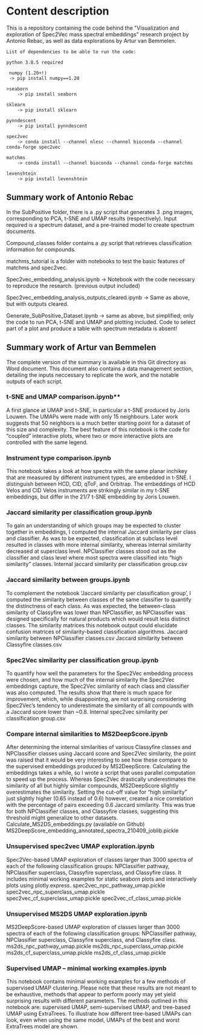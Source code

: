 # Content description
This is a repository containing the code behind the "Visualization and exploration of Spec2Vec mass spectral embeddings" research project by Antonio Rebac, as well as data explorations by Artur van Bemmelen.

```
List of dependencies to be able to run the code:

python 3.8.5 required

 numpy (1.20+!)
 -> pip install numpy==1.20

>seaborn
    -> pip install seaborn

sklearn
    -> pip install sklearn

pynndescent
    -> pip install pynndescent

spec2vec
    -> conda install --channel nlesc --channel bioconda --channel conda-forge spec2vec

matchms
    -> conda install --channel bioconda --channel conda-forge matchms

levenshtein
    -> pip install levenshtein
```

## Summary work of Antonio Rebac
In the SubPositive folder, there is a .py script that generates 3 .png images, corresponding to PCA, t-SNE and UMAP results (respectively). Input required is a spectrum dataset, and a pre-trained model to create spectrum documents.

Compound_classes folder contains a .py script that retrieves classification information for compounds.

matchms_tutorial is a folder with notebooks to test the basic features of matchms and spec2vec.

Spec2vec_embedding_analysis.ipynb -> Notebook with the code necessary to reproduce the research. (previous output included)

Spec2vec_embedding_analysis_outputs_cleared.ipynb -> Same as above, but with outputs cleared.

Generate_SubPositive_Dataset.ipynb -> same as above, but simplified; only the code to run PCA, t-SNE and UMAP and plotting included. Code to select part of a plot and produce a table with spectrum metadata is absent!

## Summary work of Artur van Bemmelen
The complete version of the summary is available in this Git directory as Word document. This document also contains a data management section, detailing the inputs neccessary to replicate the work, and the notable outputs of each script.

### t-SNE and UMAP comparison.ipynb**

A first glance at UMAP and t-SNE, in particular a t-SNE produced by Joris Louwen. The UMAPs were made with only 15 neighbours. Later work suggests that 50 neighbors is a much better starting point for a dataset of this size and complexity. The best feature of this notebook is the code for “coupled” interactive plots, where two or more interactive plots are controlled with the same legend. 


### Instrument type comparison.ipynb

This notebook takes a look at how spectra with the same planar inchikey that are measured by different instrument types, are embedded in t-SNE. I distinguish between HCD, CID, qToF, and Orbitrap. The embeddings of HCD Velos and CID Velos instruments are strikingly similar in my t-SNE embeddings, but differ in the 21/7 t-SNE embedding by Joris Louwen. 


### Jaccard similarity per classification group.ipynb

To gain an understanding of which groups may be expected to cluster together in embeddings, I computed the internal Jaccard similarity per class and classifier. As was to be expected, classification at subclass level resulted in classes with more internal similarity, whereas internal similarity decreased at superclass level. NPClassifier classes stood out as the classifier and class level where most spectra were classified into “high similarity” classes. 
Internal jaccard similarity per classification group.csv


### Jaccard similarity between groups.ipynb

To complement the notebook ‘Jaccard similarity per classification group’, I computed the similarity between classes of the same classifier to quantify the distinctness of each class. As was expected, the between-class similarity of Classyfire was lower than NPClassifier, as NPClassifier was designed specifically for natural products which would result less distinct classes. The similarity matrices this notebook output could elucidate confusion matrices of similarity-based classification algorithms.
Jaccard similarity between NPClassifier classes.csv
Jaccard similarity between Classyfire classes.csv


### Spec2Vec similarity per classification group.ipynb

To quantify how well the parameters for the Spec2Vec embedding process were chosen, and how much of the internal similarity the Spec2Vec embeddings capture, the Spec2Vec similarity of each class and classifier was also computed. The results show that there is much space for improvement, which, while disappointing, are not surprising considering Spec2Vec’s tendency to underestimate the similarity of all compounds with a Jaccard score lower than ~0.8. 
Internal spec2vec similarity per classification group.csv


### Compare internal similarities to MS2DeepScore.ipynb

After determining the internal similarities of various Classyfire classes and NPClassifier classes using Jaccard score and Spec2Vec similarity, the point was raised that it would be very interesting to see how these compare to the supervised embeddings produced by MS2DeepScore. Calculating the embeddings takes a while, so I wrote a script that uses parallel computation to speed up the process. Whereas Spec2Vec drastically underestimates the similarity of all but highly similar compounds, MS2DeepScore slightly overestimates the similarity. Setting the cut-off value for “high similarity” just slightly higher (0.65 instead of 0.6) however, created a nice correlation with the percentage of pairs exceeding 0.6 Jaccard similarity. This was true for both NPClassifier classes, and Classyfire classes, suggesting this threshold might generalize to other datasets.
Calculate_MS2DS_embeddings.py (available on Github)
MS2DeepScore_embedding_annotated_spectra_210409_joblib.pickle


### Unsupervised spec2vec UMAP exploration.ipynb

Spec2Vec-based UMAP exploration of classes larger than 3000 spectra of each of the following classification groups: NPClassifier pathway, NPClassifier superclass, Classyfire superclass, and Classyfire class. It includes minimal working examples for static seaborn plots and interactively plots using plotly.express.
spec2vec_npc_pathway_umap.pickle
spec2vec_npc_superclass_umap.pickle
spec2vec_cf_superclass_umap.pickle
spec2vec_cf_class_umap.pickle


### Unsupervised MS2DS UMAP exploration.ipynb

MS2DeepScore-based UMAP exploration of classes larger than 3000 spectra of each of the following classification groups: NPClassifier pathway, NPClassifier superclass, Classyfire superclass, and Classyfire class.
ms2ds_npc_pathway_umap.pickle
ms2ds_npc_superclass_umap.pickle
ms2ds_cf_superclass_umap.pickle
ms2ds_cf_class_umap.pickle


### Supervised UMAP – minimal working examples.ipynb

This notebook contains minimal working examples for a few methods of supervised UMAP clustering. Please note that these results are not meant to be exhaustive, methods that appear to perform poorly may yet yield surprising results with different parameters. The methods outlined in this notebook are: supervised UMAP, semi-supervised UMAP, and tree-based UMAP using ExtraTrees. To illustrate how different tree-based UMAPs can look, even when using the same model, UMAPs of the best and worst ExtraTrees model are shown.

